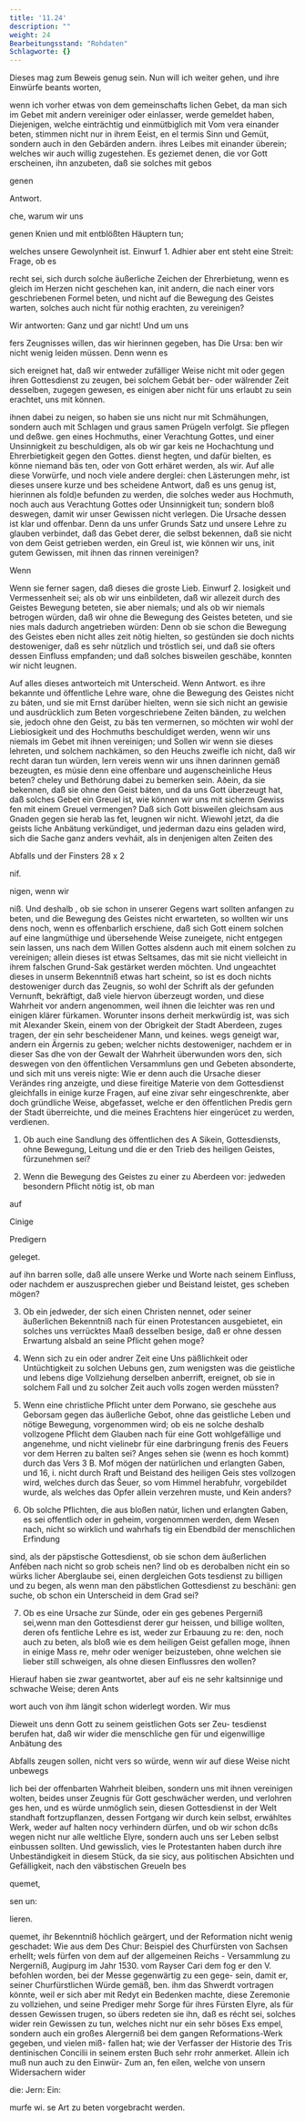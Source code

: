 ```yaml
---
title: '11.24'
description: ""
weight: 24
Bearbeitungsstand: "Rohdaten"
Schlagworte: {}
---
```

<!-- Seite 553 -->


Dieses mag zum Beweis genug sein.
Nun will ich weiter gehen, und ihre Einwürfe beants
worten,

wenn ich vorher etwas von dem gemeinschafts lichen Gebet, da man sich im Gebet mit andern vereiniger oder einlasser, werde gemeldet haben, Diejenigen, welche einträchtig und einmütbiglich mit Vom vera einander beten, stimmen nicht nur in ihrem Eeist, en el termis Sinn und Gemüt, sondern auch in den Gebärden andern. ihres Leibes mit einander überein; welches wir auch willig zugestehen. Es geziemet denen, die vor Gott erscheinen, ihn anzubeten, daß sie solches mit gebos

genen


Antwort.

che, warum wir uns
<!-- Seite 554 -->
genen Knien und mit entblößten Häuptern tun;

welches unsere Gewolynheit ist. Einwurf 1. Adhier aber ent steht eine Streit: Frage, ob es

recht sei, sich durch solche äußerliche Zeichen der Ehrerbietung, wenn es gleich im Herzen nicht geschehen kan, init andern, die nach einer vors geschriebenen Formel beten, und nicht auf die Bewegung des Geistes warten, solches auch nicht für nothig erachten, zu vereinigen?

Wir antworten: Ganz und gar nicht! Und um uns

fers Zeugnisses willen, das wir hierinnen gegeben, has Die Ursa: ben wir nicht wenig leiden müssen. Denn wenn es

sich ereignet hat, daß wir entweder zufälliger Weise nicht mit oder gegen ihren Gottesdienst zu zeugen, bei solchem Gebát ber- oder wälrender Zeit desselben, zugegen gewesen, es einigen aber nicht für uns erlaubt zu sein erachtet, uns mit können.

ihnen dabei zu neigen, so haben sie uns nicht nur mit Schmähungen, sondern auch mit Schlagen und graus samen Prügeln verfolgt. Sie pflegen und deßwe. gen eines Hochmuths, einer Verachtung Gottes, und einer Unsinnigkeit zu beschuldigen, als ob wir gar keis ne Hochachtung und Ehrerbietigkeit gegen den Gottes. dienst hegten, und dafür bielten, es könne niemand bäs ten, oder von Gott erhäret werden, als wir. Auf alle diese Vorwürfe, und noch viele andere derglei: chen Lästerungen mehr, ist dieses unsere kurze und bes scheidene Antwort, daß es uns genug ist, hierinnen als fold)e befunden zu werden, die solches weder aus Hochmuth, noch auch aus Verachtung Gottes oder Unsinnigkeit tun; sondern bloß deswegen, damit wir unser Gewissen nicht verlegen. Die Ursache dessen ist klar und offenbar. Denn da uns unfer Grunds Satz und unsere Lehre zu glauben verbindet, daß das Gebet derer, die selbst bekennen, daß sie nicht von dem Geist getrieben werden, ein Greul ist, wie können wir uns, init gutem Gewissen, mit ihnen das rinnen vereinigen?

Wenn
<!-- Seite 555 -->
Wenn sie ferner sagen, daß dieses die groste Lieb. Einwurf 2. losigkeit und Vermessenheit sei; als ob wir uns einbildeten, daß wir allezeit durch des Geistes Bewegung beteten, sie aber niemals; und als ob wir niemals betrogen würden, daß wir ohne die Bewegung des Geistes beteten, und sie nies mals dadurch angetrieben würden: Denn ob sie schon die Bewegung des Geistes eben nicht alles zeit nötig hielten, so gestünden sie doch nichts destoweniger, daß es sehr nützlich und tröstlich sei, und daß sie ofters dessen Einfluss empfanden; und daß solches bisweilen geschäbe, konnten wir nicht leugnen.

Auf alles dieses antworteich mit Unterscheid. Wenn Antwort. es ihre bekannte und öffentliche Lehre ware, ohne die Bewegung des Geistes nicht zu báten, und sie mit Ernst darüber hielten, wenn sie sich nicht an gewisie und ausdrücklich zum Beten vorgeschriebene Zeiten bänden, zu welchen sie, jedoch ohne den Geist, zu bäs ten vermernen, so möchten wir wohl der Liebiosigkeit und des Hochmuths beschuldiget werden, wenn wir uns niemals im Gebet mit ihnen vereinigen; und Sollen wir wenn sie dieses lehreten, und solchem nachkämen, so den Heuchs zweifle ich nicht, daß wir recht daran tun würden, lern vereis wenn wir uns ihnen darinnen gemäß bezeugten, es músie denn eine offenbare und augenscheinliche Heus beten? cheley und Bethórung dabei zu bemerken sein. Aðein, da sie bekennen, daß sie ohne den Geist báten, und da uns Gott überzeugt hat, daß solches Gebet ein Greuel ist, wie können wir uns mit sicherm Gewiss fen mit einem Greuel vermengen? Daß sich Gott bisweilen gleichsam aus Gnaden gegen sie herab las fet, leugnen wir nicht. Wiewohl jetzt, da die geists liche Anbätung verkündiget, und jederman dazu eins geladen wird, sich die Sache ganz anders vevháit, als in denjenigen alten Zeiten des

Abfalls und der Finsters 28 x 2

nif.

nigen, wenn wir
<!-- Seite 556 -->
niß. Und deshalb
, ob sie schon in unserer Gegens wart sollten anfangen zu beten, und die Bewegung des Geistes nicht erwarteten, so wollten wir uns dens noch, wenn es offenbarlich erschiene, daß sich Gott einem solchen auf eine langmüthige und übersehende Weise zuneigete, nicht entgegen sein lassen, uns nach dem Willen Gottes alsdenn auch mit einem solchen zu vereinigen; allein dieses ist etwas Seltsames, das mit sie nicht vielleicht in ihrem falschen Grund-Sak gestärket werden möchten. Und ungeachtet dieses in unserm Bekenntniß etwas hart scheint, so ist es doch nichts destoweniger durch das Zeugnis, so wohl der Schrift als der gefunden Vernunft, bekräftigt, daß viele hiervon überzeugt worden, und diese Wahrheit vor andern angenommen, weil ihnen die leichter was ren und einigen klärer fürkamen. Worunter insons derheit merkwürdig ist, was sich mit Alexander Skein, einem von der Obrigkeit der Stadt Aberdeen, zuges tragen, der ein sehr bescheidener Mann, und keines. wegs geneigt war, andern ein Ärgernis zu geben; welcher nichts destoweniger, nachdem er in dieser Sas dhe von der Gewalt der Wahrheit überwunden wors den, sich deswegen von den öffentlichen Versammluns gen und Gebeten absonderte, und sich mit uns vereis nigte: Wie er denn auch die Ursache dieser Verändes ring anzeigte, und diese fireitige Materie von dem Gottesdienst gleichfalls in einige kurze Fragen, auf eine zivar sehr eingeschrenkte, aber doch gründliche Weise, abgefasset, welche er den öffentlichen Predis gern der Stadt überreichte, und die meines Erachtens hier eingerúcet zu werden, verdienen.

1. Ob auch eine Sandlung des öffentlichen des A Sikein, Gottesdiensts, ohne Bewegung, Leitung und die er den Trieb des heiligen Geistes, fürzunehmen sei?

2. Wenn die Bewegung des Geistes zu einer zu Aberdeen vor: jedweden besondern Pflicht nötig ist, ob man

auf

Cinige

Predigern

geleget.

<!-- Seite 557 -->


auf ihn barren solle, daß alle unsere Werke und
Worte nach seinem Einfluss, oder nachdem er
auszusprechen gieber und Beistand leistet, ges
scheben mögen?

  3. Ob ein jedweder, der sich einen Christen
nennet, oder seiner äußerlichen Bekenntniß nach
für einen Protestancen ausgebietet, ein solches uns
verrücktes Maaß desselben besige, daß er ohne
dessen Erwartung alsbald an seine Pflicht gehen
moge?

4. Wenn sich zu ein oder andrer Zeit eine Uns päßlichkeit oder Untüchtigkeit zu solchen Uebuns gen, zum wenigsten was die geistliche und lebens dige Vollziehung derselben anberrift, ereignet, ob sie in solchem Fall und zu solcher Zeit auch volls zogen werden müssten?

5. Wenn eine christliche Pflicht unter dem Porwano, sie geschehe aus Geborsam gegen das äußerliche Gebot, ohne das geistliche Leben und nötige Bewegung, vorgenommen wird; ob eis ne solche deshalb vollzogene Pflicht dem Glauben nach für eine Gott wohlgefällige und angenehme, und nicht vielinebr für eine darbringung frenis des Feuers vor dem Herren zu balten sei? Anges sehen sie (wenn es hoch kommt) durch das Vers 3 B. Mof mögen der natürlichen und erlangten Gaben, und 16, i. nicht durch Rraft und Beistand des heiligen Geis stes vollzogen wird, welches durch das Šeuer, so vom Himmel herabfuhr, vorgebildet wurde, als welches das Opfer allein verzehren muste, und Kein anders?

6. Ob solche Pflichten, die aus bloßen natúr, lichen und erlangten Gaben, es sei offentlich oder in geheim, vorgenommen werden, dem Wesen nach, nicht so wirklich und wahrhafs tig ein Ebendbild der menschlichen Erfindung
<!-- Seite 558 -->
sind, als der päpstische Gottesdienst, ob sie schon dem äußerlichen Anfében nach nicht so grob scheis nen? lind ob es derobalben nicht ein so würks licher Aberglaube sei, einen dergleichen Gots tesdienst zu billigen und zu begen, als wenn man den päbstlichen Gottesdienst zu beschäni: gen suche, ob schon ein Unterscheid in dem Grad sei?

7. Ob es eine Ursache zur Sünde, oder ein ges gebenes Pergerniß sei,wenn man den Gottesdienst derer gur heissen, und billige wollten, deren ofs fentliche Lehre es ist, weder zur Erbauung zu re: den, noch auch zu beten, als bloß wie es dem heiligen Geist gefallen moge, ihnen in einige Mass re, mehr oder weniger beizusteben, ohne welchen sie lieber still schweigen, als ohne diesen Einflussres den wollen?

Hierauf haben sie zwar geantwortet, aber auf eis ne sehr kaltsinnige und schwache Weise; deren Ants

wort auch von ihm längit schon widerlegt worden. Wir mus

Dieweit uns denn Gott zu seinem geistlichen Gots ser Zeu- tesdienst berufen hat, daß wir wider die menschliche gen für und eigenwillige Anbätung des

Abfalls zeugen sollen, nicht vers so würde, wenn wir auf diese Weise nicht unbewegs

lich bei der offenbarten Wahrheit bleiben, sondern uns mit ihnen vereinigen wolten, beides unser Zeugnis für Gott geschwächer werden, und verlohren ges hen, und es würde unmöglich sein, diesen Gottesdienst in der Welt standhaft fortzupflanzen, dessen Fortgang wir durch kein selbst, erwähltes Werk, weder auf halten nocy verhindern dürfen, und ob wir schon dcßs wegen nicht nur alle weltliche Elyre, sondern auch uns ser Leben selbst einbussen sollten. Und gewisslich, vies le Protestanten haben durch ihre Unbeständigkeit in diesem Stück, da sie sicy, aus politischen Absichten und Gefälligkeit, nach den väbstischen Greueln bes

quemet,

sen un:

lieren.
<!-- Seite 559 -->
 quemet, ihr Bekenntniß höchlich geärgert, und der
Reformation nicht wenig geschadet: Wie aus dem Des Chur:
Beispiel des Churfürsten von Sachsen erhellt; wels fürfen von
dem auf der allgemeinen Reichs - Versammlung zu Nergerniß,
Augipurg im Jahr 1530. vom Rayser Cari dem fog er den
V. befohlen worden, bei der Messe gegenwärtig zu een gege-
sein, damit er, seiner Churfürstlichen Würde gemäß, ben.
ihm das Shwerdt vortragen könnte, weil er sich aber
mit Redyt ein Bedenken machte, diese Zeremonie zu
vollziehen, und seine Prediger mehr Sorge für ihres
Fürsten Elyre, als für dessen Gewissen trugen, so übers
redeten sie ihn, daß es récht sei, solches wider rein
Gewissen zu tun, welches nicht nur ein sehr böses Exs
empel, sondern auch ein großes Alergerniß bei dem
gangen Reformations-Werk gegeben, und vielen miß-
fallen hat; wie der Verfasser der Historie des Tris
dentinischen Concilii in seinem ersten Buch sehr rrohr
anmerket. Allein ich muß nun auch zu den Einwür- Zum an,
 fen eilen, welche von unsern Widersachern wider

die: Jern: Ein:

murfe wi. se Art zu beten vorgebracht werden.